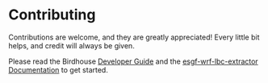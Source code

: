 # Contributing

Contributions are welcome, and they are greatly appreciated! Every little bit helps, and credit will always be given.

Please read the Birdhouse [Developer Guide](https://birdhouse.readthedocs.io/en/latest/dev_guide.html)
and the [esgf-wrf-lbc-extractor Documentation](http://esgf-wrf-lbc-extractor.readthedocs.io/en/latest/) to get started.
